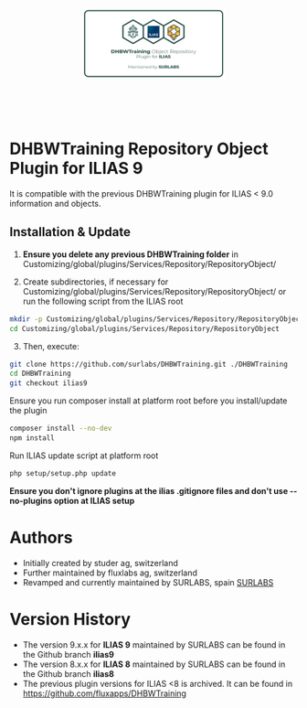 <div alt style="text-align: center; transform: scale(.5);">
	<picture>
		<source media="(prefers-color-scheme: dark)" srcset="https://github.com/surlabs/DHBWTraining/blob/ilias9/templates/images/GitBannerDHBWTraining.png" />
		<img alt="DHBWTraining" src="https://github.com/surlabs/DHBWTraining/blob/ilias9/templates/images/GitBannerDHBWTraining.png" />
	</picture>
</div>

# DHBWTraining Repository Object Plugin for ILIAS 9
It is compatible with the previous DHBWTraining plugin for ILIAS < 9.0 information and objects.

## Installation & Update
1. **Ensure you delete any previous DHBWTraining folder** in Customizing/global/plugins/Services/Repository/RepositoryObject/

2. Create subdirectories, if necessary for Customizing/global/plugins/Services/Repository/RepositoryObject/ or run the following script from the ILIAS root

```bash
mkdir -p Customizing/global/plugins/Services/Repository/RepositoryObject
cd Customizing/global/plugins/Services/Repository/RepositoryObject
```

3. Then, execute:

```bash
git clone https://github.com/surlabs/DHBWTraining.git ./DHBWTraining
cd DHBWTraining
git checkout ilias9
```

Ensure you run composer install at platform root before you install/update the plugin
```bash
composer install --no-dev
npm install
```

Run ILIAS update script at platform root
```bash
php setup/setup.php update
```

**Ensure you don't ignore plugins at the ilias .gitignore files and don't use --no-plugins option at ILIAS setup**

# Authors
* Initially created by studer ag, switzerland
* Further maintained by fluxlabs ag, switzerland
* Revamped and currently maintained by SURLABS, spain [SURLABS](https://surlabs.com)


# Version History
* The version 9.x.x for **ILIAS 9** maintained by SURLABS can be found in the Github branch **ilias9**
* The version 8.x.x for **ILIAS 8** maintained by SURLABS can be found in the Github branch **ilias8**
* The previous plugin versions for ILIAS <8 is archived. It can be found in https://github.com/fluxapps/DHBWTraining
